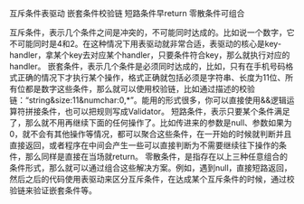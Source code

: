 互斥条件表驱动
嵌套条件校验链
短路条件早return
零散条件可组合

互斥条件，表示几个条件之间是冲突的，不可能同时达成的。比如说一个数字，它不可能同时是4和2。在这种情况下用表驱动就非常合适，表驱动的核心是key-handler，拿某个key去对应某个handler，只要条件符合key，那么就执行对应的handler。
嵌套条件，表示几个条件是必须同时达成的，比如，只有在手机号码格式正确的情况下才执行某个操作，格式正确就包括必须是字符串、长度为11位、所有位都是数字这些条件，那么就可以使用校验链，比如通过描述的校验链：“string&size:11&numchar:0,*”。能用的形式很多，你可以直接使用&&逻辑运算符拼接条件，也可以把规则写成Validator。
短路条件，表示只要某个条件满足了，那么就不用再继续下面的任何操作了。比如传进来的参数是null、参数如果为0，就不会有其他操作等情况，都可以聚合这些条件，在一开始的时候就判断并且直接返回，或者程序在中间会产生一些可以直接判断为不需要继续往下操作的条件，那么同样是直接在当场就return。
零散条件，是指存在以上三种任意组合的条件形式，那么就可以通过组合这些解决方案。例如，遇到null，直接短路返回，然后之后的代码使用表驱动来区分互斥条件，在达成某个互斥条件的时候，通过校验链来验证嵌套条件等。
